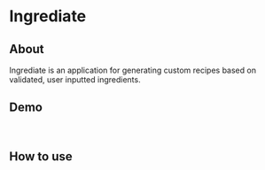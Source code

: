 # Ingrediate

## About
Ingrediate is an application for generating custom recipes based on validated, user inputted ingredients.

## Demo

<br />

<div align="center">
</div>

## How to use
